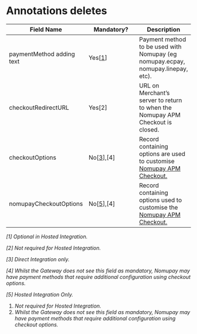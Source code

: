 # Annotations deletes

<table><thead><tr><th>Field Name</th><th width="134.33333333333331">Mandatory?</th><th>Description</th></tr></thead><tbody><tr><td>paymentMethod adding text</td><td>Yes[<a data-footnote-ref href="#user-content-fn-1">1</a>]</td><td>Payment method to be used with Nomupay (eg nomupay.ecpay, nomupay.linepay, etc).</td></tr><tr><td>checkoutRedirectURL</td><td>Yes[2]</td><td>URL on Merchant’s server to return to when the Nomupay APM Checkout is closed.</td></tr><tr><td>checkoutOptions</td><td>No[<a data-footnote-ref href="#user-content-fn-2">3</a>],[4]</td><td>Record containing options are used to customise <a href="page-3.md#checkout-options-hosted-and-direct-integration">Nomupay APM Checkout.</a></td></tr><tr><td>nomupayCheckoutOptions</td><td>No[<a data-footnote-ref href="#user-content-fn-3">5</a>],[4]</td><td>Record containing options used to customise the <a href="page-3.md#checkout-options-hosted-and-direct-integration">Nomupay APM Checkout.</a></td></tr></tbody></table>

_\[1] Optional in Hosted Integration._

_\[2] Not required for Hosted Integration._

_\[3] Direct Integration only._

_\[4] Whilst the Gateway does not see this field as mandatory, Nomupay may have payment methods that require additional configuration using checkout options._

_\[5] Hosted Integration Only._

1. _Not required for Hosted Integration._
2. _Whilst the Gateway does not see this field as mandatory, Nomupay may have payment methods that require additional configuration using checkout options._

[^1]: Optional in Hosted Integration.

[^2]: Direct Integration only.

[^3]: Hosted Integration Only.

